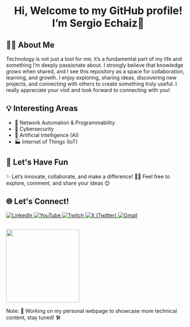 <h1 align="center">Hi, Welcome to my GitHub profile! I’m Sergio Echaiz👋</h1>
<p align="center">
</p>

## 🧑‍💻 About Me
Technology is not just a tool for me; it’s a fundamental part of my life and something I’m deeply passionate about. I strongly believe that knowledge grows when shared, and I see this repository as a space for collaboration, learning, and growth. I enjoy exploring, sharing ideas, discovering new projects, and connecting with others to create something truly useful. I really appreciate your visit and look forward to connecting with you!

## 💡 Interesting Areas
- 🚀 Network Automation & Programmability
- 🔐 Cybersecurity
- 🤖 Artificial Intelligence (AI)
- 🏭 Internet of Things (IoT)

## 🎯 Let's Have Fun
✨ Let’s innovate, collaborate, and make a difference!
👨‍💻 Feel free to explore, comment, and share your ideas 😊

<div align="left">
  <h2>🌐 Let's Connect!</h2>
  <p>
    <a href="https://www.linkedin.com/in/sergioechaiz">
      <img src="https://img.shields.io/badge/LinkedIn-Connect-blue?style=for-the-badge&logo=linkedin" alt="LinkedIn">
    </a>
    <a href="https://www.youtube.com/@sergioechaiz">
      <img src="https://img.shields.io/badge/YouTube-Subscribe-red?style=for-the-badge&logo=youtube" alt="YouTube">
    </a>
    <a href="https://www.twitch.tv/sergio_echaiz">
      <img src="https://img.shields.io/badge/Twitch-Watch-purple?style=for-the-badge&logo=twitch" alt="Twitch">
    </a>
    <a href="https://www.twitter.com/sergio_echaiz">
      <img src="https://img.shields.io/badge/X-Follow-black?style=for-the-badge&logo=twitter" alt="X (Twitter)">
    </a>
    <a href="mailto:sergio.echaiz@gmail.com">
      <img src="https://img.shields.io/badge/Gmail-Email-red?style=for-the-badge&logo=gmail" alt="Gmail">
    </a>
  </p>
</div>

<div align="left">
  <h2></h2>
  <p>
    <img src="https://media.giphy.com/media/3oriO0OEd9QIDdllqo/giphy.gif" width="200">
  </p>
</div>


Note: 🚧 Working on my personal webpage to showcase more technical content, stay tuned! 🛠️

